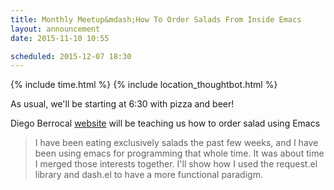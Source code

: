 ```yaml
---
title: Monthly Meetup&mdash;How To Order Salads From Inside Emacs
layout: announcement
date: 2015-11-10 10:55

scheduled: 2015-12-07 18:30
---
```


{% include time.html %}
{% include location_thoughtbot.html %}

As usual, we'll be starting at 6:30 with pizza and beer!

Diego Berrocal [website] will be teaching us how to order salad using Emacs

>I have been eating exclusively salads the past few weeks, and I have been using emacs for programming that whole time.  It was about time I merged those interests together. I'll show how I used the request.el library and dash.el to have a more functional paradigm.

[website]: http://www.google.com/
